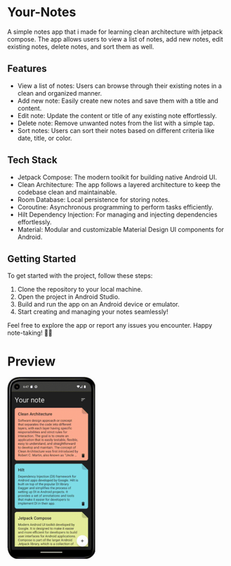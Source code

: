 # Your-Notes
A simple notes app that i made for learning clean architecture with jetpack compose. The app allows users to view a list of notes, add new notes, edit existing notes, delete notes, and sort them as well.

## Features
<ul>
  <li>View a list of notes: Users can browse through their existing notes in a clean and organized manner.</li>
  <li>Add new note: Easily create new notes and save them with a title and content.</li>
  <li>Edit note: Update the content or title of any existing note effortlessly.</li>
  <li>Delete note: Remove unwanted notes from the list with a simple tap.</li>
  <li>Sort notes: Users can sort their notes based on different criteria like date, title, or color.</li>
</ul>

## Tech Stack
<ul>
  <li>Jetpack Compose: The modern toolkit for building native Android UI.</li>
  <li>Clean Architecture: The app follows a layered architecture to keep the codebase clean and maintainable.</li>
  <li>Room Database: Local persistence for storing notes.</li>
  <li>Coroutine: Asynchronous programming to perform tasks efficiently.</li>
  <li>Hilt Dependency Injection: For managing and injecting dependencies effortlessly.</li>
  <li>Material: Modular and customizable Material Design UI components for Android.</li>
</ul>

## Getting Started

To get started with the project, follow these steps:

1. Clone the repository to your local machine.
2. Open the project in Android Studio.
3. Build and run the app on an Android device or emulator.
4. Start creating and managing your notes seamlessly!

Feel free to explore the app or report any issues you encounter. Happy note-taking! 📝🚀

# Preview
<img src="https://github.com/faynald/Your-Notes/blob/main/demo.gif" width="200">
